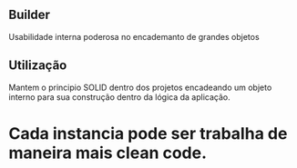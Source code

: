 ## Builder

Usabilidade interna poderosa no encademanto de grandes objetos


## Utilização

Mantem o principio SOLID dentro dos projetos encadeando um objeto interno para sua construção dentro da lógica da aplicação.

# Cada instancia pode ser trabalha de maneira mais clean code.
